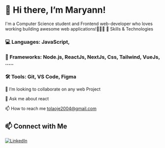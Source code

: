 # 👋 Hi there, I’m Maryann!
I'm a Computer Science student and Frontend web-developer who loves working building awesome web applications!👩🏾‍💻
🚀 Skills & Technologies
### 💻 Languages: JavaScript,
### 🧩 Frameworks: Node.js, ReactJs, NextJs, Css, Tailwind, VueJs, .....
### 🛠️ Tools: Git, VS Code, Figma

👯 I’m looking to collaborate on any web Project

💬 Ask me about react

📫 How to reach me tolaoje2004@gmail.com

## 📫 Connect with Me

[![LinkedIn](https://img.shields.io/badge/LinkedIn-0077B5?style=for-the-badge&logo=linkedin&logoColor=white)](https://www.linkedin.com/in/ojegbile-maryann-omotola-59ab91227?utm_source=share&utm_campaign=share_via&utm_content=profile&utm_medium=android_app)
